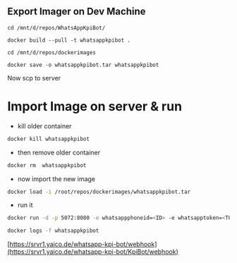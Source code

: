 
## Export Imager on Dev Machine
```
cd /mnt/d/repos/WhatsAppKpiBot/
```

```
docker build --pull -t whatsappkpibot .
```

```
cd /mnt/d/repos/dockerimages
```

```
docker save -o whatsappkpibot.tar whatsappkpibot
```

Now scp to server

# Import Image on server & run

 * kill older container
```bash
docker kill whatsappkpibot
```
 * then remove older container
```bash
docker rm  whatsappkpibot
```

 * now import the new image
```bash
docker load -i /root/repos/dockerimages/whatsappkpibot.tar
```
 * run it
```bash
docker run -d -p 5072:8080 -e whatsappphoneid=<ID> -e whatsapptoken=<TOKEN> --name whatsappkpibot whatsappkpibot
```
```bash
docker logs -f whatsappkpibot
```


[https://srvr1.yaico.de/whatsapp-kpi-bot/webhook](https://srvr1.yaico.de/whatsapp-kpi-bot/KpiBot/webhook)
